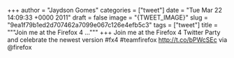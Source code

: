 
+++
author = "Jaydson Gomes"
categories = ["tweet"]
date = "Tue Mar 22 14:09:33 +0000 2011"
draft = false
image = "{TWEET_IMAGE}"
slug = "9ea1f79b1ed2d707462a7099e067c126e4efb5c3"
tags = ["tweet"]
title = """Join me at the Firefox 4 ..."""
+++
Join me at the Firefox 4 Twitter Party and celebrate the newest version #fx4 #teamfirefox http://t.co/bPWcSEc via @firefox
